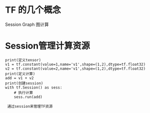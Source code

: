 # TF 的几个概念
Session 
Graph 图计算

# Session管理计算资源
```
print(定义tensor)
v1 = tf.constant(value=1,name='v1',shape=(1,2),dtype=tf.float32)
v2 = tf.constant(value=2,name='v1',shape=(1,2),dtype=tf.float32)
print(定义计算)
add = v1 + v2
print(创建session)
with tf.Session() as sess:
    # 执行计算
    sess.run(add)
    
 通过session来管理TF资源
 
```


